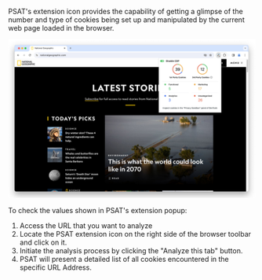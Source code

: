 PSAT's extension icon provides the capability of getting a glimpse of the number and type of cookies being set up and manipulated by the current web page loaded in the browser.

<img width="742" alt="PSAT Extension Popup" src="images/extension-popup/psat_v0.5_pop_up_07_02.jpg">

To check the values shown in PSAT's extension popup:

1. Access the URL that you want to analyze
1. Locate the PSAT extension icon on the right side of the browser toolbar and click on it.
1. Initiate the analysis process by clicking the "Analyze this tab" button.
1. PSAT will present a detailed list of all cookies encountered in the specific URL Address.
